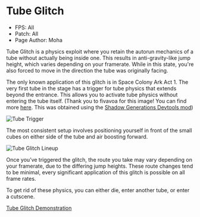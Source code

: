 # Tube Glitch

- FPS: All
- Patch: All
- Page Author: Moha

Tube Glitch is a physics exploit where you retain the autorun mechanics of a tube without actually being inside one. This results in anti-gravity-like jump height, which varies depending on your framerate. While in this state, you're also forced to move in the direction the tube was originally facing.

The only known application of this glitch is in Space Colony Ark Act 1. The very first tube in the stage has a trigger for tube physics that extends beyond the entrance. This allows you to activate tube physics without entering the tube itself. (Thank you to fivavoa for this image! You can find more [here](https://discord.com/channels/1297267583321505844/1297679693188829224/1305646656360026174). This was obtained using the [Shadow Generations Devtools mod](https://gamebanana.com/tools/18327))

![Tube Trigger](https://github.com/user-attachments/assets/d919dd91-190b-49ba-8bf7-28b6b53f6426)


The most consistent setup involves positioning yourself in front of the small cubes on either side of the tube and air boosting forward.

![Tube Glitch Lineup](https://github.com/user-attachments/assets/b40683e1-d282-4949-b9ec-56070ad29a56)


Once you’ve triggered the glitch, the route you take may vary depending on your framerate, due to the differing jump heights. These route changes tend to be minimal, every significant application of this glitch is possible on all frame rates. 

To get rid of these physics, you can either die, enter another tube, or enter a cutscene.

[Tube Glitch Demonstration](https://github.com/user-attachments/assets/ba0d3143-0c62-45c8-9e4f-df44eab8a6bb)

